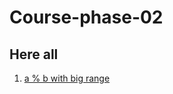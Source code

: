 # Course-phase-02


## Here all ##
1. [a % b with big range](https://github.com/Rabbi-hasan0/Course-phase-01/blob/main/01.%20a%20%25%20b.cpp)
